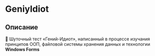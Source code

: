 # GeniyIdiot

## Описание 
🧠 Шуточный тест «Гений-Идиот», написанный в процессе изучания принципов ООП, файловой системы хранения данных и технологии **Windows Forms**
